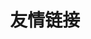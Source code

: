 ---
pageLayout: friends
title: 友情链接
draft: true
description: 共同进步
permalink: /friends/
feed: false
list:
  -
    name: Bangumi
    desc: 我的 bangumi 主页
    link: https://bgm.tv/user/llr
    avatar: https://vip.123pan.cn/1845440081/yk6baz03t0m000d6xujocx9sgagfyrj3DIYxAIFxDda1DGxPDwUzAa==.jpg
  -
    name: revkiru's Blog
    desc: さよならの速さで顔を上げて
    link: https://arckive.cn/
    avatar: https://arckive.cn/images/avatar_hu5246547448919277928.jpg
  -
    name: 自习室
    desc: 我在 Bangumi 的小组
    link: https://bgm.tv/group/zixi
    avatar: https://vip.123pan.cn/1845440081/yk6baz03t0l000d6xujntyrdavtj0m32DIYxAIFxDda1DGxPDwUzAa==.jpg
  -
    name: Pinpe 的云端
    desc: Pinpe 的博客
    link: https://blog.pinpe.top/
    avatar: https://pinpe.top/head.jpg
  -
    name: 朽丘博
    desc: 一定会和喜欢的人在夏日夜晚牵手慢步
    link: https://koxiuqiu.cn/
    avatar: https://koxiuqiu.cn/img/favicon.png
  -
    name: Imken 发电厂
    desc: Imken 的博客
    link: https://blog.imken.moe/
    avatar: https://vip.123pan.cn/1845440081/ymjew503t0l000d6xujz7k8e7eqg0ntyDIYxAIFxDda1DGxPDwUzAa==.png
  -
    name: Yurchiu's Blog
    desc: 循此苦旅，以达天际.
    link: https://yurchiu.github.io/
    avatar: https://yurchiu.github.io/img/avatar.png
  -
    name: 二次元论坛
    desc: 按下 F 逃离世界！
    link: https://www.ecylt.top
    avatar: https://www.ecylt.top/user_avatar/www.ecylt.top/%E5%90%B4%E5%85%88%E7%94%9F/96/13_2.png
  -
    name: FF
    desc: foolish fox
    link: https://foolishfox.cn/
    avatar: https://asset.foolishfox.cn/static/avatar.jpg
  -
    name: 北河天文台
    desc: 其实不是天文台
    link: https://pediastrum.com/
    avatar: https://pediastrum.com/title.png
  -
    name: Chlorine
    desc: 当世界年轻时
    link: https://www.yoghurtlee.com
    avatar: https://img.viento.cc/avatar/01.webp
  -
    name: ScaredCube's Site
    desc: Hello World!
    link: https://sccube.link
    avatar: https://s.scc.moe/avatar-s
  -
    name: eRrion 的小屋
    desc:
    link: https://mr-errion.github.io/
    avatar: https://mr-errion.github.io/img/avatar.jpg
  -
    name: Whitney
    desc: Yuri save ACGN!
    link: https://phymani.me
    avatar: https://phymani.me/img/avatar.jpg
  -
    name: 摩卡小站
    desc: 生活很苦，来杯初糖摩卡
    link: https://blog.mokemore.top
    avatar: https://image.mokemore.top/i/2024/10/13/670b8ed876cd9.png
  -
    name: Eamon
    desc: 一个生物研究生
    link: https://fanyiming.life
    avatar: https://vip.123pan.cn/1845440081/yk6baz03t0n000d6xujp0200ajw2925nDIYxAIFxDda1DGxPDwUzAa==.jpg
  -
    name: 港湾
    desc: 無數次，無數次，我夢見了海。
    link: https://haru-lcy.github.io/
    avatar: https://haru-lcy.github.io/img/kazuki.jpg
---